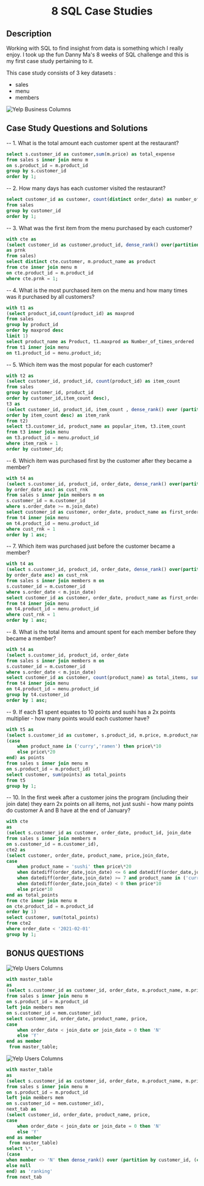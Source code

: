<h1 align="center">8 SQL Case Studies</h1>

## Description

Working with SQL to find insighst from data is something which I really enjoy. I took up the fun Danny Ma's 8 weeks of SQL challenge and this is my first case study 
pertaining to it. 

This case study consists of 3 key datasets :
- sales
- menu
- members

![Yelp Business Columns](https://github.com/ShrutiL1396/PySpark/blob/main/Yelp_Project/Yelp_Bizz.jpg) </br>

## Case Study Questions and Solutions

-- 1. What is the total amount each customer spent at the restaurant?
```sql
select s.customer_id as customer,sum(m.price) as total_expense
from sales s inner join menu m
on s.product_id = m.product_id
group by s.customer_id
order by 1;
```
-- 2. How many days has each customer visited the restaurant?
```sql
select customer_id as customer, count(distinct order_date) as number_of_days_visited
from sales
group by customer_id
order by 1;
```
-- 3. What was the first item from the menu purchased by each customer?
```sql
with cte as 
(select customer_id as customer,product_id, dense_rank() over(partition by customer_id order by order_date)
as prnk
from sales)
select distinct cte.customer, m.product_name as product
from cte inner join menu m
on cte.product_id = m.product_id
where cte.prnk = 1;
```

-- 4. What is the most purchased item on the menu and how many times was it purchased by all customers?
```sql
with t1 as
(select product_id,count(product_id) as maxprod
from sales
group by product_id
order by maxprod desc
limit 1)
select product_name as Product, t1.maxprod as Number_of_times_ordered
from t1 inner join menu 
on t1.product_id = menu.product_id;
```

-- 5. Which item was the most popular for each customer?
```sql
with t2 as 
(select customer_id, product_id, count(product_id) as item_count
from sales 
group by customer_id, product_id
order by customer_id,item_count desc),
t3 as
(select customer_id, product_id, item_count , dense_rank() over (partition by customer_id
order by item_count desc) as item_rank
from t2)
select t3.customer_id, product_name as popular_item, t3.item_count
from t3 inner join menu 
on t3.product_id = menu.product_id
where item_rank = 1
order by customer_id;
```

-- 6. Which item was purchased first by the customer after they became a member?
```sql
with t4 as
(select s.customer_id, product_id, order_date, dense_rank() over(partition by customer_id order 
by order_date asc) as cust_rnk
from sales s inner join members m on
s.customer_id = m.customer_id
where s.order_date >= m.join_date)
select customer_id as customer, order_date, product_name as first_order
from t4 inner join menu
on t4.product_id = menu.product_id
where cust_rnk = 1
order by 1 asc;
```

-- 7. Which item was purchased just before the customer became a member?
```sql
with t4 as
(select s.customer_id, product_id, order_date, dense_rank() over(partition by customer_id order 
by order_date asc) as cust_rnk
from sales s inner join members m on
s.customer_id = m.customer_id
where s.order_date < m.join_date)
select customer_id as customer, order_date, product_name as first_order
from t4 inner join menu
on t4.product_id = menu.product_id
where cust_rnk = 1
order by 1 asc;
```

-- 8. What is the total items and amount spent for each member before they became a member?
```sql
with t4 as
(select s.customer_id, product_id, order_date
from sales s inner join members m on
s.customer_id = m.customer_id
where s.order_date < m.join_date)
select customer_id as customer, count(product_name) as total_items, sum(price) as total_price
from t4 inner join menu
on t4.product_id = menu.product_id
group by t4.customer_id
order by 1 asc;
```


-- 9.  If each $1 spent equates to 10 points and sushi has a 2x points multiplier - how many points would each customer have?
```sql
with t5 as
(select s.customer_id as customer, s.product_id, m.price, m.product_name,
(case 
	when product_name in ('curry','ramen') then price\*10
    else price\*20
end) as points
from sales s inner join menu m
on s.product_id = m.product_id)
select customer, sum(points) as total_points
from t5
group by 1;
```
-- 10. In the first week after a customer joins the program (including their join date) they earn 2x points on all items, not just sushi - how many points do customer A and B have at the end of January?
```sql
with cte 
as
(select s.customer_id as customer, order_date, product_id, join_date
from sales s inner join members m 
on s.customer_id = m.customer_id),
cte2 as
(select customer, order_date, product_name, price,join_date,
case 
	when product_name = 'sushi' then price\*20
	when datediff(order_date,join_date) <= 6 and datediff(order_date,join_date) >= 0 then price*20
    when datediff(order_date,join_date) >= 7 and product_name in ('curry','ramen') then price*10
    when datediff(order_date,join_date) < 0 then price*10
	else price*10
end as total_points
from cte inner join menu m
on cte.product_id = m.product_id
order by 1)
select customer, sum(total_points)
from cte2 
where order_date < '2021-02-01'
group by 1;
```



## BONUS QUESTIONS 

![Yelp Users Columns](https://github.com/ShrutiL1396/PySpark/blob/main/Yelp_Project/Yelp_rev.png) </br>
```sql
with master_table
as
(select s.customer_id as customer_id, order_date, m.product_name, m.price, coalesce(mem.join_date,0) as join_date
from sales s inner join menu m
on s.product_id = m.product_id
left join members mem
on s.customer_id = mem.customer_id)
select customer_id, order_date, product_name, price,
case
	when order_date < join_date or join_date = 0 then 'N'
    else 'Y'
end as member
 from master_table;
```

![Yelp Users Columns](https://github.com/ShrutiL1396/PySpark/blob/main/Yelp_Project/Yelp_rev.png) </br>
```sql
with master_table
as
(select s.customer_id as customer_id, order_date, m.product_name, m.price, coalesce(mem.join_date,0) as join_date
from sales s inner join menu m
on s.product_id = m.product_id
left join members mem
on s.customer_id = mem.customer_id), 
next_tab as
(select customer_id, order_date, product_name, price,
case
	when order_date < join_date or join_date = 0 then 'N'
    else 'Y'
end as member
 from master_table)
select \*, 
(case 
when member <> 'N' then dense_rank() over (partition by customer_id, (case when member='Y' then 1 else null end) order by order_date asc)
else null
end) as 'ranking'
from next_tab
```
